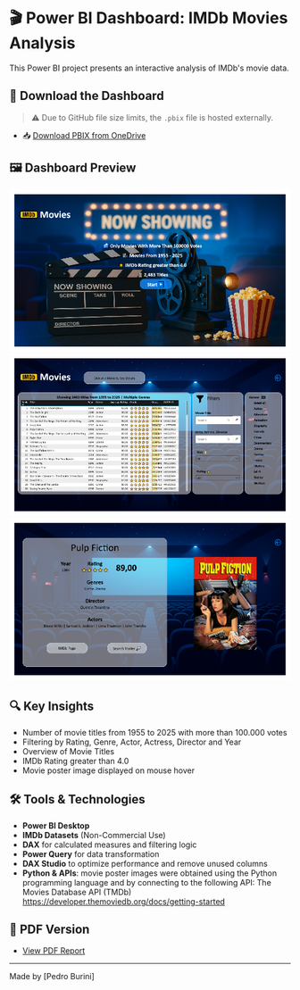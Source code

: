 # 🎬 Power BI Dashboard: IMDb Movies Analysis

This Power BI project presents an interactive analysis of IMDb's movie data.

## 📂 Download the Dashboard

> ⚠️ Due to GitHub file size limits, the `.pbix` file is hosted externally.

- 📥 [Download PBIX from OneDrive](https://espiritosanto-my.sharepoint.com/:u:/g/personal/pedro_burini_uvvnet_com_br/EYoPjQo_jjlPo5YBiEC0dwsBjOhap0qBSeDQESC9LjksLA?e=96ZVjh)

## 🖼️ Dashboard Preview

![Dashboard Page 1](img/dashboard1.png)
![Dashboard Page 2](img/dashboard2.png)
![Dashboard Page 3](img/dashboard3.png)

## 🔍 Key Insights

- Number of movie titles from 1955 to 2025 with more than 100.000 votes
- Filtering by Rating, Genre, Actor, Actress, Director and Year
- Overview of Movie Titles
- IMDb Rating greater than 4.0
- Movie poster image displayed on mouse hover

## 🛠️ Tools & Technologies

- **Power BI Desktop**
- **IMDb Datasets** (Non-Commercial Use)
- **DAX** for calculated measures and filtering logic
- **Power Query** for data transformation
- **DAX Studio** to optimize performance and remove unused columns
- **Python & APIs**: movie poster images were obtained using the Python programming language and by connecting to the following API: The Movies Database API (TMDb) https://developer.themoviedb.org/docs/getting-started

## 📄 PDF Version

- [View PDF Report](assets/imdb-dashboard.pdf)

---

Made by [Pedro Burini]
